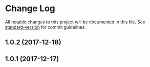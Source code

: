 # Change Log

All notable changes to this project will be documented in this file. See [standard-version](https://github.com/conventional-changelog/standard-version) for commit guidelines.

<a name="1.0.2"></a>
## 1.0.2 (2017-12-18)



<a name="1.0.1"></a>
## 1.0.1 (2017-12-17)

